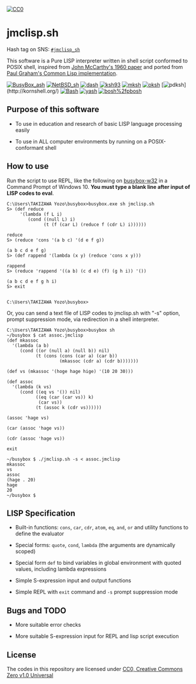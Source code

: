 [![CC0](http://i.creativecommons.org/p/zero/1.0/88x31.png "CC0")](http://creativecommons.org/publicdomain/zero/1.0/)

# jmclisp.sh

Hash tag on SNS: [`#jmclisp_sh`](https://twitter.com/hashtag/jmclisp_sh)

This software is a Pure LISP interpreter written in shell script conformed to POSIX shell,
inspired from [John McCarthy's 1960 paper](http://www-formal.stanford.edu/jmc/recursive/recursive.html)
and ported from [Paul Graham's Common Lisp implementation](http://paulgraham.com/lispcode.html).

[![BusyBox_ash](https://img.shields.io/badge/BusyBox_ash-1.33.0-brightgreen)](https://www.busybox.net/)
[![NetBSD_sh](https://img.shields.io/badge/NetBSD_sh-20181212-brightgreen)](http://cvsweb.netbsd.org/bsdweb.cgi/src/bin/sh/)
[![dash](https://img.shields.io/badge/dash-0.5.10.2-brightgreen)](http://gondor.apana.org.au/~herbert/dash/)
[![ksh93](https://img.shields.io/badge/ksh93-93u+-brightgreen)](http://kornshell.org/)
[![mksh](https://img.shields.io/badge/mksh-R59b-brightgreen)](http://www.mirbsd.org/mksh.htm)
[![oksh](https://img.shields.io/badge/oksh-6.7-brightgreen)](https://github.com/ibara/oksh)
[![pdksh](https://img.shields.io/badge/pdksh-v5.2.14_(not_supported)-red)](http://kornshell.org/)
[![Bash](https://img.shields.io/badge/Bash-5.0.3-brightgreen)](https://www.gnu.org/software/bash/)
[![yash](https://img.shields.io/badge/yash-2.48-brightgreen)](https://yash.osdn.jp/index.html.en)
[![bosh%2fpbosh](https://img.shields.io/badge/bosh%2fpbosh-2020%2f04%2f27-brightgreen)](http://schilytools.sourceforge.net/bosh.html)

## Purpose of this software

* To use in education and research of basic LISP language processing easily

* To use in ALL computer environments by running on a POSIX-conformant shell

## How to use

Run the script to use REPL, like the following on [busybox-w32](https://frippery.org/busybox/) in a Command Prompt of Windows 10.
**You must type a blank line after input of LISP codes to eval**.

```
C:\Users\TAKIZAWA Yozo\busybox>busybox.exe sh jmclisp.sh
S> (def reduce
     '(lambda (f L i)
        (cond ((null L) i)
              (t (f (car L) (reduce f (cdr L) i))))))

reduce
S> (reduce 'cons '(a b c) '(d e f g))

(a b c d e f g)
S> (def rappend '(lambda (x y) (reduce 'cons x y)))

rappend
S> (reduce 'rappend '((a b) (c d e) (f) (g h i)) '())

(a b c d e f g h i)
S> exit


C:\Users\TAKIZAWA Yozo\busybox>
```

Or, you can send a text file of LISP codes to jmclisp.sh with "-s" option, prompt suppression mode, via redirection in a shell interpreter.

```
C:\Users\TAKIZAWA Yozo\busybox>busybox sh
~/busybox $ cat assoc.jmclisp
(def mkassoc
  '(lambda (a b)
     (cond ((or (null a) (null b)) nil)
           (t (cons (cons (car a) (car b))
                    (mkassoc (cdr a) (cdr b)))))))

(def vs (mkassoc '(hoge hage hige) '(10 20 30)))

(def assoc
  '(lambda (k vs)
     (cond ((eq vs '()) nil)
           ((eq (car (car vs)) k)
            (car vs))
           (t (assoc k (cdr vs))))))

(assoc 'hage vs)

(car (assoc 'hage vs))

(cdr (assoc 'hage vs))

exit

~/busybox $ ./jmclisp.sh -s < assoc.jmclisp
mkassoc
vs
assoc
(hage . 20)
hage
20
~/busybox $
```

## LISP Specification

* Built-in functions: `cons`, `car`, `cdr`, `atom`, `eq`, `and`, `or` and utility functions to define the evaluator

* Special forms: `quote`, `cond`, `lambda` (the arguments are dynamically scoped)

* Special form `def` to bind variables in global environment with quoted values, including lambda expressions

* Simple S-expression input and output functions

* Simple REPL with `exit` command and `-s` prompt suppression mode

## Bugs and TODO

* More suitable error checks

* More suitable S-expression input for REPL and lisp script execution

## License

The codes in this repository are licensed under [CC0, Creative Commons Zero v1.0 Universal](https://creativecommons.org/publicdomain/zero/1.0/)

